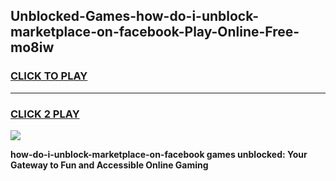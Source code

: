 
## Unblocked-Games-how-do-i-unblock-marketplace-on-facebook-Play-Online-Free-mo8iw
<h3>
<a href="https://premium76.site?title=how-do-i-unblock-marketplace-on-facebook&ref=26A">CLICK TO PLAY</a></h3>
<hr>

<h3>
<a href="https://premium76.site?title=how-do-i-unblock-marketplace-on-facebook&ref=26A">CLICK 2 PLAY</a>
  
</h3>

<a href="https://premium76.site?title=how-do-i-unblock-marketplace-on-facebook&ref=26A"><img src="https://clearcache.store/games.png"></a>


**how-do-i-unblock-marketplace-on-facebook games unblocked: Your Gateway to Fun and Accessible Online Gaming**
